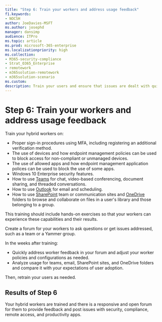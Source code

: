 ```yaml
---
title: "Step 6: Train your workers and address usage feedback"
f1.keywords:
- NOCSH
author: JoeDavies-MSFT
ms.author: josephd
manager: dansimp
audience: ITPro
ms.topic: article
ms.prod: microsoft-365-enterprise
ms.localizationpriority: high
ms.collection: 
- M365-security-compliance
- Strat_O365_Enterprise
- remotework
- m365solution-remotework
- m365solution-scenario
ms.custom: 
description: Train your users and ensure that issues are dealt with quickly.
---
```


# Step 6: Train your workers and address usage feedback

Train your hybrid workers on:

- Proper sign-in procedures using MFA, including registering an additional verification method.
- The use of devices and how endpoint management policies can be used to block access for non-compliant or unmanaged devices.
- The use of allowed apps and how endpoint management application polices can be used to block the use of some apps.
- Windows 10 Enterprise security features.
- How to use [Teams](/microsoftteams/training-microsoft-teams-landing-page) for chat, video-based conferencing, document sharing, and threaded conversations.
- How to use [Outlook](https://support.office.com/article/outlook-training-8a5b816d-9052-4190-a5eb-494512343cca) for email and scheduling.
- How to use [SharePoint](https://support.office.com/article/sharepoint-online-video-training-cb8ef501-84db-4427-ac77-ec2009fb8e23) team or communication sites and [OneDrive](https://support.office.com/article/onedrive-video-training-1f608184-b7e6-43ca-8753-2ff679203132) folders to browse and collaborate on files in a user's library and those belonging to a group.

This training should include hands-on exercises so that your workers can experience these capabilities and their results.

Create a forum for your workers to ask questions or get issues addressed, such as a team or a Yammer group.

In the weeks after training:

- Quickly address worker feedback in your forum and adjust your worker policies and configurations as needed.
- Analyze usage for teams, email, SharePoint sites, and OneDrive folders and compare it with your expectations of user adoption.

Then, retrain your users as needed.

## Results of Step 6

Your hybrid workers are trained and there is a responsive and open forum for them to provide feedback and post issues with security, compliance, remote access, and productivity apps.
